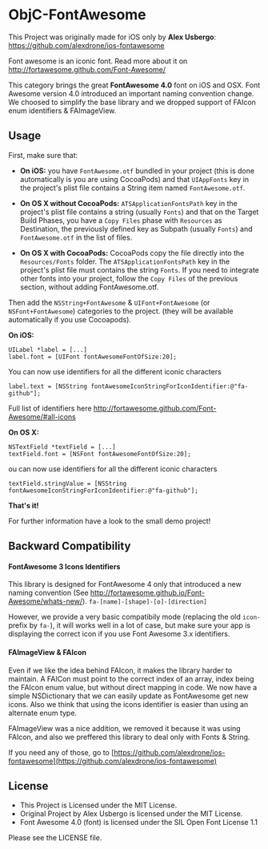 ObjC-FontAwesome
===================

This Project was originally made for iOS only by **Alex Usbergo**: https://github.com/alexdrone/ios-fontawesome

Font awesome is an iconic font. Read more about it on http://fortawesome.github.com/Font-Awesome/

This category brings the great **FontAwesome 4.0** font on iOS and OSX.
Font Awesome version 4.0 introduced an important naming convention change. We choosed to simplify the base library and we dropped support of FAIcon enum identifiers & FAImageView.

Usage
--------------------

First, make sure that:

- **On iOS:** you have `FontAwesome.otf` bundled in your project (this is done automatically is you are using CocoaPods) and that `UIAppFonts` key in the project's plist file contains a String item named `FontAwesome.otf`.

- **On OS X without CocoaPods:** `ATSApplicationFontsPath` key in the project's plist file contains a string (usually `Fonts`) and that on the Target Build Phases, you have a `Copy Files` phase with `Resources` as Destination, the previously defined key as Subpath (usually `Fonts`) and `FontAwesome.otf` in the list of files.

- **On OS X with CocoaPods:** CocoaPods copy the file directly into the `Resources/Fonts` folder. The `ATSApplicationFontsPath` key in the project's plist file must contains the string `Fonts`. If you need to integrate other fonts into your project, follow the `Copy Files` of the previous section, without adding FontAwesome.otf.

Then add the `NSString+FontAwesome` & `UIFont+FontAwesome` (or `NSFont+FontAwesome`) categories to the project. (they will be available automatically if you use Cocoapods).

**On iOS:**

	UILabel *label = [...]
	label.font = [UIFont fontAwesomeFontOfSize:20];
	
You can now use identifiers for all the different iconic characters

	label.text = [NSString fontAwesomeIconStringForIconIdentifier:@"fa-github"];
	
Full list of identifiers here http://fortawesome.github.com/Font-Awesome/#all-icons

**On OS X:**

	NSTextField *textField = [...]
	textField.font = [NSFont fontAwesomeFontOfSize:20];
	
ou can now use identifiers for all the different iconic characters

	textField.stringValue = [NSString fontAwesomeIconStringForIconIdentifier:@"fa-github"];


**That's it!**

For further information have a look to the small demo project!


Backward Compatibility
--------------------

#### FontAwesome 3 Icons Identifiers

This library is designed for FontAwesome 4 only that introduced a new naming convention (See http://fortawesome.github.io/Font-Awesome/whats-new/). `fa-[name]-[shape]-[o]-[direction]`

However, we provide a very basic compatibily mode (replacing the old `icon-` prefix by `fa-`), it will works well in a lot of case, but make sure your app is displaying the correct icon if you use Font Awesome 3.x identifiers.


#### FAImageView & FAIcon

Even if we like the idea behind FAIcon, it makes the library harder to maintain. A FAICon must point to the correct index of an array, index being the FAIcon enum value, but without direct mapping in code. We now have a simple NSDictionary that we can easily update as FontAwesome get new icons. Also we think that using the icons identifier is easier than using an alternate enum type.

FAImageView was a nice addition, we removed it because it was using FAIcon, and also we preffered this library to deal only with Fonts & String.

If you need any of those, go to [https://github.com/alexdrone/ios-fontawesome](https://github.com/alexdrone/ios-fontawesome)


License
-------------------

- This Project is Licensed under the MIT License.
- Original Project by Alex Usbergo is licensed under the MIT License.
- Font Awesome 4.0 (font) is licensed under the SIL Open Font License 1.1

Please see the LICENSE file.